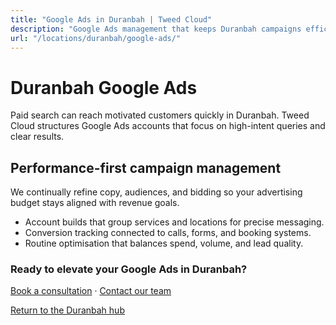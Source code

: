 ```yaml
---
title: "Google Ads in Duranbah | Tweed Cloud"
description: "Google Ads management that keeps Duranbah campaigns efficient and measurable."
url: "/locations/duranbah/google-ads/"
---
```


# Duranbah Google Ads

Paid search can reach motivated customers quickly in Duranbah. Tweed Cloud structures Google Ads accounts that focus on high-intent queries and clear results.

## Performance-first campaign management

We continually refine copy, audiences, and bidding so your advertising budget stays aligned with revenue goals.

- Account builds that group services and locations for precise messaging.
- Conversion tracking connected to calls, forms, and booking systems.
- Routine optimisation that balances spend, volume, and lead quality.

### Ready to elevate your Google Ads in Duranbah?

[Book a consultation](/consultation/) · [Contact our team](/contact/)

[Return to the Duranbah hub](/locations/duranbah/)
